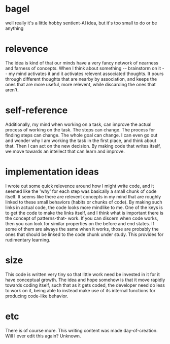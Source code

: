 # bagel
well really it's a little hobby sentient-AI idea, but it's too small to do or be anything

# relevence
The idea is kind of that our minds have a very fancy network of nearness and farness of concepts.
When I think about something -- brainstorm on it -- my mind activates it and it activates relevent associated thoughts.
It pours through different thoughts that are nearby by association, and keeps the ones that are more useful, more relevent, while
discarding the ones that aren't.

# self-reference
Additionally, my mind when working on a task, can improve the actual process of working on the task.  The steps can change.
The process for finding steps can change.  The whole goal can change.  I can even go out and wonder why I am working the task
in the first place, and think about that.  Then I can act on the new decision.
By making code that writes itself, we move towards an intellect that can learn and improve.

# implementation ideas
I wrote out some quick relevence around how I might write code, and it seemed like the 'why' for each step was basically a small
chunk of code itself.  It seems like there are relevent concepts in my mind that are roughly linked to these small behaviors
(habits or chunks of code).  By making such links in actual code, the code looks more mindlike to me.
One of the keys is to get the code to make the links itself, and I think what is important there is the concept of patterns-that-
work.  If you can discern when code works, then you can look for similar properties on the before and end states.  If some of them
are always the same when it works, those are probably the ones that should be linked to the code chunk under study.  This provides
for rudimentary learning.

# size
This code is written very tiny so that little work need be invested in it for it have conceptual growth.  The idea and hope somehow
is that it move rapidly towards coding itself, such that as it gets coded, the developer need do less to work on it, being able to
instead make use of its internal functions for producing code-like behavior.

# etc
There is of course more.  This writing content was made day-of-creation.  Will I ever edit this again?  Unknown.
